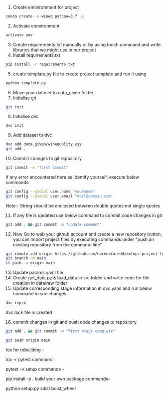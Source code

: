 1. Create ennvironment for project
```bash
conda create -n wineq python=3.7 -y
```
2. Activate ennvironment
```bash
activate env
```
3. Create requirements.txt manually or by using touch command and write libraries that we might use in our project
4. Install requirements.txt
```bash
pip install -r requirements.txt
```
5. create template.py file to create project template and run it using 
```bash
python template.py
```
6. Move your dataset to data_given folder
7. Initialise git
```bash
git init
```
8. Initialise dvc
```bash
dvc init 
```
9. Add dataset to dvc
```bash
dvc add data_given/winequality.csv
git add .
```
10. Commit changes to git repository
```bash
git commit -m "first commit"
```
If any error encountered here as Identify yourself, execute below commands
```bash
git config --global user.name "yourname"
git config --global user.email "mail@domain.com"
```
Note:- String should be enclosed between double quotes not single quotes

11. If any file is updated use below command to commit code changes in git
```bash
git add . && git commit -m "update comment"
```
12. Now Go to web your github account and create a new repository button, you can import project files by executing commands under "push an existing repository from the command line"
```bash
git remote add origin https://github.com/narendrareddi/mlops-project-template.git
git branch -M main
it push -u origin main
```
13. Update params.yaml file
14. Create get_data.py & load_data in src folder and write code for file creation in data\raw folder
15. Update corresponding stage information in dvc.yaml and run below command to see changes
```bash
dvc repro
```
dvc.lock file is created

16. commit changes in git and push code changes to repository 
```bash
git add . && git commit -m "first stage complete"
```
```bash
git push origin main
```
tox
for rebuilding -

tox -r 
pytest command

pytest -v
setup commands -

pip install -e . 
build your own package commands-

python setup.py sdist bdist_wheel